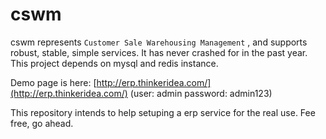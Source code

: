 cswm
===

cswm represents `Customer Sale Warehousing Management` , and supports robust, stable, simple services. It has never crashed for in the past year. This project depends on mysql and redis instance. 

Demo page is here: [http://erp.thinkeridea.com/](http://erp.thinkeridea.com/) (user: admin    password: admin123) 

This repository intends to help setuping a erp service for the real use. Fee free, go ahead.